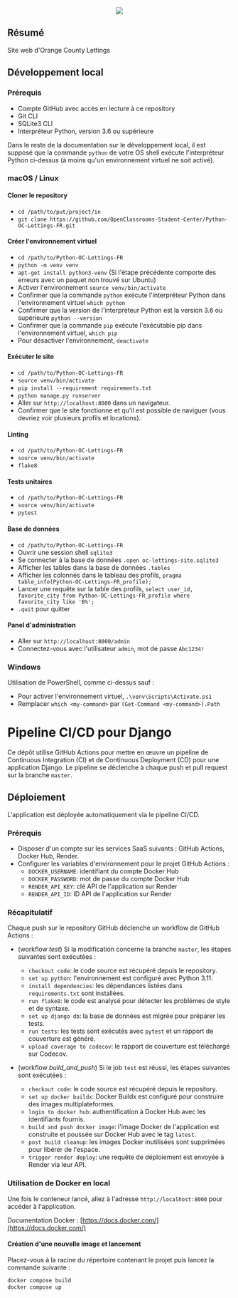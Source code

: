 <p align="center">
  <img src="https://user.oc-static.com/upload/2020/09/18/16004295603423_P11.png" />
</p>

## Résumé

Site web d'Orange County Lettings

## Développement local

### Prérequis

- Compte GitHub avec accès en lecture à ce repository
- Git CLI
- SQLite3 CLI
- Interpréteur Python, version 3.6 ou supérieure

Dans le reste de la documentation sur le développement local, il est supposé que la commande `python` de votre OS shell exécute l'interpréteur Python ci-dessus (à moins qu'un environnement virtuel ne soit activé).

### macOS / Linux

#### Cloner le repository

- `cd /path/to/put/project/in`
- `git clone https://github.com/OpenClassrooms-Student-Center/Python-OC-Lettings-FR.git`

#### Créer l'environnement virtuel

- `cd /path/to/Python-OC-Lettings-FR`
- `python -m venv venv`
- `apt-get install python3-venv` (Si l'étape précédente comporte des erreurs avec un paquet non trouvé sur Ubuntu)
- Activer l'environnement `source venv/bin/activate`
- Confirmer que la commande `python` exécute l'interpréteur Python dans l'environnement virtuel
`which python`
- Confirmer que la version de l'interpréteur Python est la version 3.6 ou supérieure `python --version`
- Confirmer que la commande `pip` exécute l'exécutable pip dans l'environnement virtuel, `which pip`
- Pour désactiver l'environnement, `deactivate`

#### Exécuter le site

- `cd /path/to/Python-OC-Lettings-FR`
- `source venv/bin/activate`
- `pip install --requirement requirements.txt`
- `python manage.py runserver`
- Aller sur `http://localhost:8000` dans un navigateur.
- Confirmer que le site fonctionne et qu'il est possible de naviguer (vous devriez voir plusieurs profils et locations).

#### Linting

- `cd /path/to/Python-OC-Lettings-FR`
- `source venv/bin/activate`
- `flake8`

#### Tests unitaires

- `cd /path/to/Python-OC-Lettings-FR`
- `source venv/bin/activate`
- `pytest`

#### Base de données

- `cd /path/to/Python-OC-Lettings-FR`
- Ouvrir une session shell `sqlite3`
- Se connecter à la base de données `.open oc-lettings-site.sqlite3`
- Afficher les tables dans la base de données `.tables`
- Afficher les colonnes dans le tableau des profils, `pragma table_info(Python-OC-Lettings-FR_profile);`
- Lancer une requête sur la table des profils, `select user_id, favorite_city from
  Python-OC-Lettings-FR_profile where favorite_city like 'B%';`
- `.quit` pour quitter

#### Panel d'administration

- Aller sur `http://localhost:8000/admin`
- Connectez-vous avec l'utilisateur `admin`, mot de passe `Abc1234!`

### Windows

Utilisation de PowerShell, comme ci-dessus sauf :

- Pour activer l'environnement virtuel, `.\venv\Scripts\Activate.ps1` 
- Remplacer `which <my-command>` par `(Get-Command <my-command>).Path`


# Pipeline CI/CD pour Django

Ce dépôt utilise GitHub Actions pour mettre en œuvre un pipeline de Continuous Integration (CI) et de Continuous Deployment (CD) pour une application Django. Le pipeline se déclenche à chaque push et pull request sur la branche `master`.

## Déploiement

L'application est déployée automatiquement via le pipeline CI/CD.

### Prérequis

- Disposer d'un compte sur les services SaaS suivants : GitHub Actions, Docker Hub, Render.
- Configurer les variables d'environnement pour le projet GitHub Actions :
  - `DOCKER_USERNAME`: identifiant du compte Docker Hub
  - `DOCKER_PASSWORD`: mot de passe du compte Docker Hub
  - `RENDER_API_KEY`: clé API de l'application sur Render
  - `RENDER_API_ID`: ID API de l'application sur Render

### Récapitulatif

Chaque push sur le repository GitHub déclenche un workflow de GitHub Actions :

- (workflow *test*) Si la modification concerne la branche `master`, les étapes suivantes sont exécutées :
  - `checkout code`: le code source est récupéré depuis le repository.
  - `set up python`: l'environnement est configuré avec Python 3.11.
  - `install dependencies`: les dépendances listées dans `requirements.txt` sont installées.
  - `run flake8`: le code est analysé pour détecter les problèmes de style et de syntaxe.
  - `set up django db`: la base de données est migrée pour préparer les tests.
  - `run tests`: les tests sont exécutés avec `pytest` et un rapport de couverture est généré.
  - `upload coverage to codecov`: le rapport de couverture est téléchargé sur Codecov.

- (workflow *build_and_push*) Si le job `test` est réussi, les étapes suivantes sont exécutées :
  - `checkout code`: le code source est récupéré depuis le repository.
  - `set up docker buildx`: Docker Buildx est configuré pour construire des images multiplateformes.
  - `login to docker hub`: authentification à Docker Hub avec les identifiants fournis.
  - `build and push docker image`: l'image Docker de l'application est construite et poussée sur Docker Hub avec le tag `latest`.
  - `post build cleanup`: les images Docker inutilisées sont supprimées pour libérer de l'espace.
  - `trigger render deploy`: une requête de déploiement est envoyée à Render via leur API.

### Utilisation de Docker en local

Une fois le conteneur lancé, allez à l'adresse `http://localhost:8000` pour accéder à l'application.

Documentation Docker : [https://docs.docker.com/](https://docs.docker.com/)

#### Création d'une nouvelle image et lancement

Placez-vous à la racine du répertoire contenant le projet puis lancez la commande suivante :

```bash
docker compose build
docker compose up



